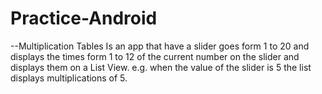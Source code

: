 # Practice-Android
--Multiplication Tables 
Is an app that have a slider goes form 1 to 20 and displays the times form 1 to 12 of the current number on the slider and displays them on a List View. e.g. when the value of the slider is 5 the list displays multiplications of 5.